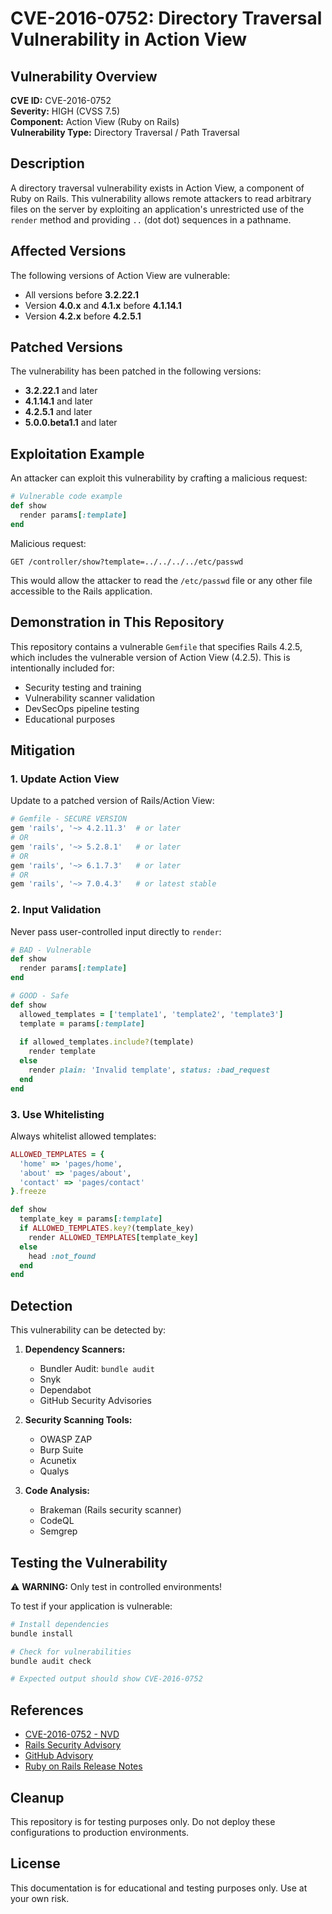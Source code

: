 # CVE-2016-0752: Directory Traversal Vulnerability in Action View

## Vulnerability Overview

**CVE ID:** CVE-2016-0752  
**Severity:** HIGH (CVSS 7.5)  
**Component:** Action View (Ruby on Rails)  
**Vulnerability Type:** Directory Traversal / Path Traversal

## Description

A directory traversal vulnerability exists in Action View, a component of Ruby on Rails. This vulnerability allows remote attackers to read arbitrary files on the server by exploiting an application's unrestricted use of the `render` method and providing `..` (dot dot) sequences in a pathname.

## Affected Versions

The following versions of Action View are vulnerable:

- All versions before **3.2.22.1**
- Version **4.0.x** and **4.1.x** before **4.1.14.1**
- Version **4.2.x** before **4.2.5.1**

## Patched Versions

The vulnerability has been patched in the following versions:

- **3.2.22.1** and later
- **4.1.14.1** and later
- **4.2.5.1** and later
- **5.0.0.beta1.1** and later

## Exploitation Example

An attacker can exploit this vulnerability by crafting a malicious request:

```ruby
# Vulnerable code example
def show
  render params[:template]
end
```

Malicious request:
```
GET /controller/show?template=../../../../etc/passwd
```

This would allow the attacker to read the `/etc/passwd` file or any other file accessible to the Rails application.

## Demonstration in This Repository

This repository contains a vulnerable `Gemfile` that specifies Rails 4.2.5, which includes the vulnerable version of Action View (4.2.5). This is intentionally included for:

- Security testing and training
- Vulnerability scanner validation
- DevSecOps pipeline testing
- Educational purposes

## Mitigation

### 1. Update Action View

Update to a patched version of Rails/Action View:

```ruby
# Gemfile - SECURE VERSION
gem 'rails', '~> 4.2.11.3'  # or later
# OR
gem 'rails', '~> 5.2.8.1'   # or later
# OR
gem 'rails', '~> 6.1.7.3'   # or later
# OR
gem 'rails', '~> 7.0.4.3'   # or latest stable
```

### 2. Input Validation

Never pass user-controlled input directly to `render`:

```ruby
# BAD - Vulnerable
def show
  render params[:template]
end

# GOOD - Safe
def show
  allowed_templates = ['template1', 'template2', 'template3']
  template = params[:template]
  
  if allowed_templates.include?(template)
    render template
  else
    render plain: 'Invalid template', status: :bad_request
  end
end
```

### 3. Use Whitelisting

Always whitelist allowed templates:

```ruby
ALLOWED_TEMPLATES = {
  'home' => 'pages/home',
  'about' => 'pages/about',
  'contact' => 'pages/contact'
}.freeze

def show
  template_key = params[:template]
  if ALLOWED_TEMPLATES.key?(template_key)
    render ALLOWED_TEMPLATES[template_key]
  else
    head :not_found
  end
end
```

## Detection

This vulnerability can be detected by:

1. **Dependency Scanners:**
   - Bundler Audit: `bundle audit`
   - Snyk
   - Dependabot
   - GitHub Security Advisories

2. **Security Scanning Tools:**
   - OWASP ZAP
   - Burp Suite
   - Acunetix
   - Qualys

3. **Code Analysis:**
   - Brakeman (Rails security scanner)
   - CodeQL
   - Semgrep

## Testing the Vulnerability

⚠️ **WARNING:** Only test in controlled environments!

To test if your application is vulnerable:

```bash
# Install dependencies
bundle install

# Check for vulnerabilities
bundle audit check

# Expected output should show CVE-2016-0752
```

## References

- [CVE-2016-0752 - NVD](https://nvd.nist.gov/vuln/detail/CVE-2016-0752)
- [Rails Security Advisory](https://groups.google.com/g/rubyonrails-security/c/335P1DcLG00)
- [GitHub Advisory](https://github.com/advisories/GHSA-x9xq-9v9q-q9jq)
- [Ruby on Rails Release Notes](https://weblog.rubyonrails.org/2016/1/25/Rails-5-0-0-beta1-1-4-2-5-1-4-1-14-1-3-2-22-1-and-rails-html-sanitizer-1-0-3-have-been-released/)

## Cleanup

This repository is for testing purposes only. Do not deploy these configurations to production environments.

## License

This documentation is for educational and testing purposes only. Use at your own risk.
